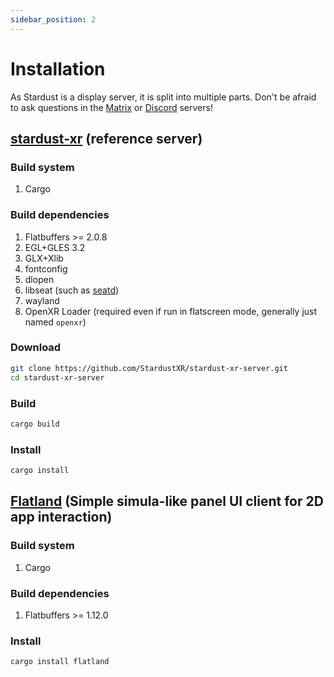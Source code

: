 ```yaml
---
sidebar_position: 2
---
```


# Installation

As Stardust is a display server, it is split into multiple parts. Don't be afraid to ask questions in the [Matrix](https://matrix.to/#/#stardustxr:matrix.org) or [Discord](https://discord.gg/A9w7fKE) servers!

## [stardust-xr](https://github.com/StardustXR/stardust-xr-server) (reference server)

<!-- ### Packages -->
<!-- AUR: `stardust-xr-git` -->

### Build system
1. Cargo

### Build dependencies
1. Flatbuffers >= 2.0.8
2. EGL+GLES 3.2
3. GLX+Xlib
4. fontconfig
5. dlopen
6. libseat (such as [seatd](https://sr.ht/~kennylevinsen/seatd/))
7. wayland
8. OpenXR Loader (required even if run in flatscreen mode, generally just named `openxr`)

### Download
```bash
git clone https://github.com/StardustXR/stardust-xr-server.git
cd stardust-xr-server
```

### Build
```bash
cargo build
```

### Install
```bash
cargo install
```

## [Flatland](https://github.com/StardustXR/flatland) (Simple simula-like panel UI client for 2D app interaction)

### Build system
1. Cargo

### Build dependencies
1. Flatbuffers >= 1.12.0

### Install
```bash
cargo install flatland
```
